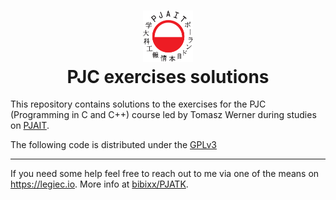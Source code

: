 <h1 align="center">
  <div>
    <img width="80" src="https://raw.githubusercontent.com/bibixx/PJATK/22b9f2f9ea695c9c8e2da79a1e04b79dc9e8871a/logo.svg" alt="" />
  </div>
  PJC exercises solutions
</h1>

This repository contains solutions to the exercises for the PJC (Programming in C and C++) course led by Tomasz Werner during studies on [PJAIT](https://www.pja.edu.pl/en/).

The following code is distributed under the [GPLv3](./LICENSE.md)

---

If you need some help feel free to reach out to me via one of the means on https://legiec.io. More info at [bibixx/PJATK](https://github.com/bibixx/PJATK).
